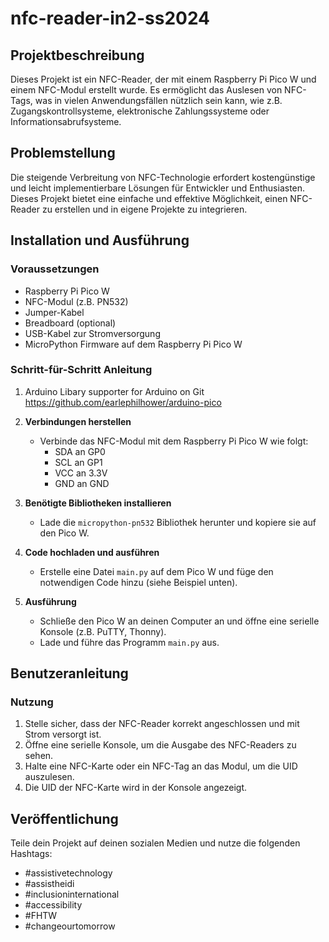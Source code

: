 # nfc-reader-in2-ss2024


## Projektbeschreibung

Dieses Projekt ist ein NFC-Reader, der mit einem Raspberry Pi Pico W und einem NFC-Modul erstellt wurde. Es ermöglicht das Auslesen von NFC-Tags, was in vielen Anwendungsfällen nützlich sein kann, wie z.B. Zugangskontrollsysteme, elektronische Zahlungssysteme oder Informationsabrufsysteme.

## Problemstellung

Die steigende Verbreitung von NFC-Technologie erfordert kostengünstige und leicht implementierbare Lösungen für Entwickler und Enthusiasten. Dieses Projekt bietet eine einfache und effektive Möglichkeit, einen NFC-Reader zu erstellen und in eigene Projekte zu integrieren.

## Installation und Ausführung

### Voraussetzungen

- Raspberry Pi Pico W
- NFC-Modul (z.B. PN532)
- Jumper-Kabel
- Breadboard (optional)
- USB-Kabel zur Stromversorgung
- MicroPython Firmware auf dem Raspberry Pi Pico W

### Schritt-für-Schritt Anleitung

1. Arduino Libary supporter for Arduino on Git
   https://github.com/earlephilhower/arduino-pico

2. **Verbindungen herstellen**
   - Verbinde das NFC-Modul mit dem Raspberry Pi Pico W wie folgt:
     - SDA an GP0
     - SCL an GP1
     - VCC an 3.3V
     - GND an GND

3. **Benötigte Bibliotheken installieren**
   - Lade die `micropython-pn532` Bibliothek herunter und kopiere sie auf den Pico W.

4. **Code hochladen und ausführen**
   - Erstelle eine Datei `main.py` auf dem Pico W und füge den notwendigen Code hinzu (siehe Beispiel unten).

5. **Ausführung**
   - Schließe den Pico W an deinen Computer an und öffne eine serielle Konsole (z.B. PuTTY, Thonny).
   - Lade und führe das Programm `main.py` aus.

## Benutzeranleitung

### Nutzung

1. Stelle sicher, dass der NFC-Reader korrekt angeschlossen und mit Strom versorgt ist.
2. Öffne eine serielle Konsole, um die Ausgabe des NFC-Readers zu sehen.
3. Halte eine NFC-Karte oder ein NFC-Tag an das Modul, um die UID auszulesen.
4. Die UID der NFC-Karte wird in der Konsole angezeigt.



## Veröffentlichung

Teile dein Projekt auf deinen sozialen Medien und nutze die folgenden Hashtags:
- #assistivetechnology
- #assistheidi
- #inclusioninternational
- #accessibility
- #FHTW
- #changeourtomorrow


